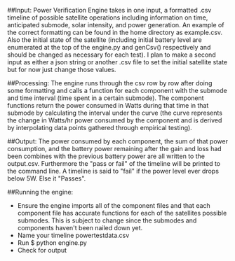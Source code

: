 ##Input: 
Power Verification Engine takes in one input, a formatted .csv timeline of possible satellite operations including information on time, anticipated submode, solar intensity, and power generation. An example of the correct formatting can be found in the home directory as example.csv. Also the initial state of the satellite (including initial battery level are enumerated at the top of the engine.py and genCsv() respectively and should be changed as necessary for each test). I plan to make a second input as either a json string or another .csv file to set the initial satellite state but for now just change those values.

##Processing:
The engine runs through the csv row by row after doing some formatting and calls a function for each component with the submode and time interval (time spent in a certain submode). The component functions return the power consumed in Watts during that time in that submode by calculating the interval under the curve (the curve represents the change in Watts/hr power consumed by the component and is derived by interpolating data points gathered through empirical testing).

##Output:
The power consumed by each component, the sum of that power consumption, and the battery power remaining after the gain and loss had been combines with the previous battery power are all written to the output.csv. Furthermore the "pass or fail" of the timeline will be printed to the command line. A timeline is said to "fail" if the power level ever drops below 5W. Else it "Passes".

##Running the engine:
- Ensure the engine imports all of the component files and that each component file has accurate functions for each of the satellites possible submodes. This is subject to change since the submodes and components haven't been nailed down yet.
- Name your timeline powertestdata.csv
- Run $ python engine.py
- Check for output
